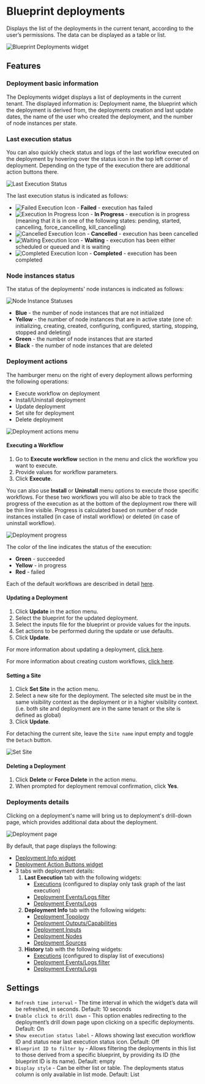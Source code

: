 # Blueprint deployments
Displays the list of the deployments in the current tenant, according to the user’s permissions. The data can be displayed as a table or list. 

![Blueprint Deployments widget](https://docs.cloudify.co/5.1/images/ui/widgets/blueprint-deployments.png)


## Features

### Deployment basic information

The Deployments widget displays a list of deployments in the current tenant. The displayed information is: Deployment name, 
the blueprint which the deployment is derived from, the deployments creation and last update dates, 
the name of the user who created the deployment, and the number of node instances per state.


### Last execution status

You can also quickly check status and logs of the last workflow executed on the deployment by hovering over the status icon in the top left corner of deployment. Depending on the type of the execution there are additional action buttons there.

![Last Execution Status](https://docs.cloudify.co/5.1/images/ui/widgets/blueprint-deployments_last-execution-status.png) 

The last execution status is indicated as follows:

* ![Failed Execution Icon](https://docs.cloudify.co/5.1/images/ui/icons/execution-failed-icon.png) - **Failed** - execution has failed
* ![Execution In Progress Icon](https://docs.cloudify.co/5.1/images/ui/icons/execution-in-progress-icon.png) - **In Progress** - execution is in progress (meaning that it is in one of the following states: pending, started, cancelling, force_cancelling, kill_cancelling)
* ![Cancelled Execution Icon](https://docs.cloudify.co/5.1/images/ui/icons/execution-cancelled-icon.png) - **Cancelled** - execution has been cancelled
* ![Waiting Execution Icon](https://docs.cloudify.co/5.1/images/ui/icons/execution-waiting-icon.png) - **Waiting** - execution has been either scheduled or queued and it is waiting
* ![Completed Execution Icon](https://docs.cloudify.co/5.1/images/ui/icons/execution-completed-icon.png) - **Completed** - execution has been completed


### Node instances status

The status of the deployments' node instances is indicated as follows:

![Node Instance Statuses](https://docs.cloudify.co/5.1/images/ui/widgets/blueprint-deployments_node-statuses.png)

* **Blue** - the number of node instances that are not initialized
* **Yellow** - the number of node instances that are in active state (one of: initializing, creating, created, configuring, configured, starting, stopping, stopped and deleting)
* **Green** - the number of node instances that are started
* **Black** - the number of node instances that are deleted


### Deployment actions

The hamburger menu on the right of every deployment allows performing the following operations:

* Execute workflow on deployment
* Install/Uninstall deployment
* Update deployment
* Set site for deployment
* Delete deployment
 
![Deployment actions menu](https://docs.cloudify.co/5.1/images/ui/widgets/blueprint-deployments_action-menu.png)


#### Executing a Workflow

1. Go to **Execute workflow** section in the menu and click the workflow you want to execute.
2. Provide values for workflow parameters. 
3. Click **Execute**.

You can also use **Install** or **Uninstall** menu options to execute those specific workflows.
For these two workflows you will also be able to track the progress of the execution as at the bottom of the deployment row there will be thin line visible. Progress is calculated based on number of node instances installed (in case of install workflow) or deleted (in case of uninstall workflow). 
 
![Deployment progress](https://docs.cloudify.co/5.1/images/ui/widgets/blueprint-deployments_progress-bar.png)

The color of the line indicates the status of the execution:

* **Green** - succeeded
* **Yellow** - in progress
* **Red** - failed


Each of the default workflows are described in detail [here](https://docs.cloudify.co/5.1/working_with/workflows/built-in-workflows).


#### Updating a Deployment

1. Click **Update** in the action menu.
2. Select the blueprint for the updated deployment.
3. Select the inputs file for the blueprint or provide values for the inputs.
4. Set actions to be performed during the update or use defaults.  
5. Click **Update**.

For more information about updating a deployment, [click here](https://docs.cloudify.co/5.1/working_with/manager/update-deployment).

For more information about creating custom workflows, [click here](https://docs.cloudify.co/5.1/working_with/workflows/creating-your-own-workflow).


#### Setting a Site

1. Click **Set Site** in the action menu.
2. Select a new site for the deployment. The selected site must be in the same visibility context as the deployment or in a higher visibility context. (i.e. both site and deployment are in the same tenant or the site is defined as global) 
3. Click **Update**.

For detaching the current site, leave the `Site name` input empty and toggle the `Detach` button.

![Set Site](https://docs.cloudify.co/5.1/images/ui/widgets/blueprint-deployments_set-site.png)


#### Deleting a Deployment

1. Click **Delete** or **Force Delete** in the action menu.
2. When prompted for deployment removal confirmation, click **Yes**.


### Deployments details

Clicking on a deployment's name will bring us to deployment's drill-down page, 
which provides additional data about the deployment.

![Deployment page](https://docs.cloudify.co/5.1/images/ui/widgets/blueprint-deployments_deployment-page.png)

By default, that page displays the following: 

* [Deployment Info widget](https://docs.cloudify.co/5.1/working_with/console/widgets/deploymentInfo)
* [Deployment Action Buttons widget](https://docs.cloudify.co/5.1/working_with/console/widgets/deploymentActionButtons)
* 3 tabs with deployment details:
  1. **Last Execution** tab with the following widgets:
      * [Executions](https://docs.cloudify.co/5.1/working_with/console/widgets/executions) (configured to display only task graph of the last execution)
      * [Deployment Events/Logs filter](https://docs.cloudify.co/5.1/working_with/console/widgets/eventsFilter)
      * [Deployment Events/Logs](https://docs.cloudify.co/5.1/working_with/console/widgets/events)
  2. **Deployment Info** tab with the following widgets:
      * [Deployment Topology](https://docs.cloudify.co/5.1/working_with/console/widgets/topology)
      * [Deployment Outputs/Capabilities](https://docs.cloudify.co/5.1/working_with/console/widgets/outputs)
      * [Deployment Inputs](https://docs.cloudify.co/5.1/working_with/console/widgets/inputs)
      * [Deployment Nodes](https://docs.cloudify.co/5.1/working_with/console/widgets/nodes)
      * [Deployment Sources](https://docs.cloudify.co/5.1/working_with/console/widgets/blueprintSources)
  3. **History** tab with the following widgets:
      * [Executions](https://docs.cloudify.co/5.1/working_with/console/widgets/executions) (configured to display list of executions)
      * [Deployment Events/Logs filter](https://docs.cloudify.co/5.1/working_with/console/widgets/eventsFilter)
      * [Deployment Events/Logs](https://docs.cloudify.co/5.1/working_with/console/widgets/events)
  

## Settings

* `Refresh time interval` - The time interval in which the widget’s data will be refreshed, in seconds. Default: 10 seconds
* `Enable click to drill down` - This option enables redirecting to the deployment’s drill down page upon clicking on a specific deployments. Default: On
* `Show execution status label` - Allows showing last execution workflow ID and status near last execution status icon. Default: Off
* `Blueprint ID to filter by` - Allows filtering the deployments in this list to those derived from a specific blueprint, by providing its ID (the blueprint ID is its name). Default: empty
* `Display style` - Can be either list or table. The deployments status column is only available in list mode.  Default: List
